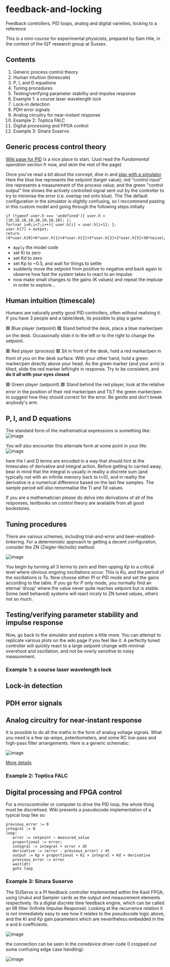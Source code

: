 # feedback-and-locking
Feedback controllers, PID loops, analog and digital varieties, locking to a reference

This is a mini-course for experimental physicists, prepared by Sam Hile, in the context of the IQT research group at Sussex.

## Contents
1.	Generic process control theory
2.	Human intuition (timescale)
3.	P, I, and D equations
5.	Tuning procedures
6.	Testing/verifying parameter stability and impulse response
7.	Example 1: a course laser wavelength lock
8.	Lock-in detection
9.	PDH error signals
10.	Analog circuitry for near-instant response
11.	Example 2: Toptica FALC
12.	Digital processing and FPGA control
13.	Example 3: Sinara Suservo

## Generic process control theory
[Wiki page for PID](https://en.wikipedia.org/wiki/PID_controller) is a nice place to start. (Just read the *Fundamental operation* section fr now, and skim the rest of the page)

Once you've read a bit about the concept, dive in and [play with a simulator](http://grauonline.de/alexwww/ardumower/pid/pid.html). Here the blue line represents the setpoint (target value); red "control input" line represents a measurement of the process value; and the green "control output" line shows the actively controlled signal sent out by the controller to try to minimise the error (i.e. overlap red onto blue). The The default configuration in the simulator is slightly confusing, so I reccommend pasting in this custom model and going through the following steps initially
```
if (typeof user.h === 'undefined'){ user.h = [10,10,10,10,10,10,10,10]; };
for(var i=0;i<7;i++){ user.h[i] = user.h[i+1]; };
user.h[7] = output;
return (8*user.h[0]+6*user.h[1]+4*user.h[2]+3*user.h[3]+2*user.h[5]+30*noise)/30;
```

 * `Apply` the model code
 * set Ki to zero
 * set Kd to zero
 * set Kp to ~0.5, and wait for things to settle
 * suddenly move the setpoint from positive to negative and back again to observe how fast the system takes to react to an impulse
 * now make small changes to the gains (K values) and repeat the impluse in order to explore...

## Human intuition (timescale)
Humans are naturally pretty good PID controllers, often without realising it. If you have 3 people and a table/desk, its possible to play a game:

:blue_square: Blue player (setpoint) :blue_square: Stand behind the desk, place a blue marker/pen on the desk. Occasionally slide it to the left or to the right to change the setpoint.

:red_square: Red player (process) :red_square: Sit in front of the desk, hold a red marker/pen in front of you on the desk surface. With your other hand, hold a green marker/pen directly above your head. As the green marker (and your arm) is tilted, slide the red marker left/right in response. Try to be consistent, and **do it all with your eyes closed**.

:green_square: Green player (setpoint) :green_square: Stand behind the red player, look at the relative error in the position of their red marker/pen and TILT the green marker/pen to suggest how they should correct for the error. Be genlte and don't break anybody's arm.


## P, I, and D equations
The standard form of the mathematical expressions is something like:
![image](https://github.com/user-attachments/assets/5420f763-cbc4-4e0a-a457-977edeae96f0)

You will also encounter this alternate form at some point in your life:
![image](https://github.com/user-attachments/assets/44c7d0ad-02e8-4db6-8831-f08d081fda69)

here the I and D terms are encoded in a way that should hint at the timescales of derivative and integral action. Before getting to carried away, bear in mind that the integral is usually in reality a discrete sum (and typically not with an infinite memory back to t=0), and in reality the derivative is a numerical difference based on the last few samples. The sample period will also renormalise the Ti and Td values.

If you are a mathematician please do delve into derivations of all of the responses, textbooks on control theory are available from all good bookstores.


## Tuning procedures
There are various schemes, including trial-and-error and beer-enabled-tinkering. For a deterministic approach to getting a decent configuration, consider the ZN (Ziegler-Nicholls) method:

![image](https://github.com/user-attachments/assets/feddb9fc-5a2f-4072-978c-aab9abb6fef6)

You begin by turning all 3 terms to zero and then upping *Kp* to a critical level where obvious ongoing oscillations occur. This is *Ku*, and the period of the oscillations is *Tu*. Now choose either PI or PID mode and set the gains according to the table. If you go for P only mode, you normally find an eternal 'droop' where the value never quite reaches setpoint but is stable. Some (well behaved) systems will react nicely to ZN tuned values, others not so much.

## Testing/verifying parameter stability and impulse response
Now, go back to the simulator and explore a little more. You can attempt to replicate various plots on the wiki page if you feel like it. A perfectly tuned controller will quickly react to a large setpoint change with minimal overshoot and oscillation, and not be overly sensitive to noisy measurement.

### Example 1: a course laser wavelength lock


## Lock-in detection


## PDH error signals


## Analog circuitry for near-instant response
It is possible to do all the maths in the form of analog voltage signals. What you need is a few op-amps, potentiometers, and some RC low-pass and high-pass filter arrangements. Here is a generic schematic:

![image](https://github.com/user-attachments/assets/7ce34bb5-daf9-4821-a650-2bed36469641)


[More details](https://control.com/textbook/closed-loop-control/analog-electronic-pid-controllers)

### Example 2: Toptica FALC


## Digital processing and FPGA control
For a microcontroller or computer to drive the PID loop, the whole thing must be discretised. Wiki presents a pseudocode implementation of a typical loop like so:
```
previous_error := 0
integral := 0
loop:
   error := setpoint − measured_value
   proportional := error;
   integral := integral + error × dt
   derivative := (error - previous_error) / dt
   output := Kp × proportional + Ki × integral + Kd × derivative
   previous_error := error
   wait(dt)
   goto loop
```
    
### Example 3: Sinara Suservo
The SUServo is a PI feedback controller implemented within the Kasli FPGA, using Urukul and Sampler cards as the output and measurement elements respectively. Its a digital discrete time feedback engine, which can be called an IIR filter (Infinite Impulse Response). Looking at the recurrence relation it is not immediately easy to see how it relates to the pseudocode logic above, and the *Ki* and *Kp* gain parameters which are nevertheless embedded in the *a* and *b* coefficients.

![image](https://github.com/user-attachments/assets/c788abde-0a4a-4573-b9c5-a19033f4c10c)

the connection can be seen in the coredevice driver code (I cropped out some confusing edge case handling):

![image](https://github.com/user-attachments/assets/cb7f3b8d-fb1f-4314-b89e-278d365899cd)

 


